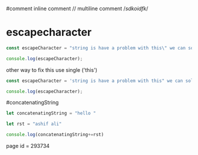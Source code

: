 
#comment 
inline comment //
multiline comment /*sdkoidfk*/
# escapecharacter
```js
const escapeCharacter = "string is have a problem with this\" we can solve this with backword slash "

console.log(escapeCharacter);
```
 other way to fix this  use single ('this')
 ```js
 const escapeCharacter = 'string is have a problem with this" we can solve this with backword slash ';

console.log(escapeCharacter);
```

#concatenatingString 

```js
let concatenatingString = "hello "

let rst = "ashif ali"

console.log(concatenatingString+=rst)
```


page id =  293734